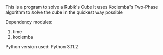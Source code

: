 This is a program to solve a Rubik's Cube
It uses Kociemba's Two-Phase algorithm to solve the cube in the quickest way possible

Dependency modules:
1) time
2) kociemba

Python version used:
Python 3.11.2
